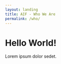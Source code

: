 ```yaml
---
layout: landing
title: AIF - Who We Are
permalink: /who/
---
```

# Hello World!
Lorem ipsum dolor sedet.
